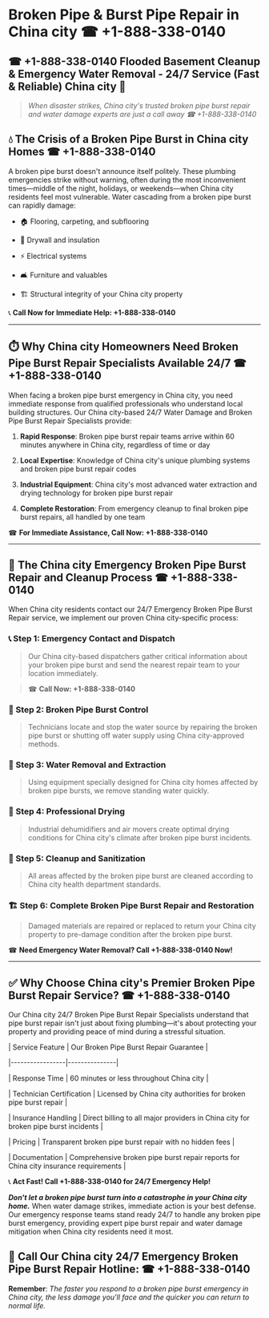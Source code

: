 # Broken Pipe & Burst Pipe Repair in China city ☎ +1-888-338-0140  
## ☎ +1-888-338-0140 Flooded Basement Cleanup & Emergency Water Removal - 24/7 Service (Fast & Reliable) China city 🚨  

> *When disaster strikes, China city's trusted broken pipe burst repair and water damage experts are just a call away ☎ +1-888-338-0140*  

## 💧 The Crisis of a Broken Pipe Burst in China city Homes ☎ +1-888-338-0140  

A broken pipe burst doesn't announce itself politely. These plumbing emergencies strike without warning, often during the most inconvenient times—middle of the night, holidays, or weekends—when China city residents feel most vulnerable. Water cascading from a broken pipe burst can rapidly damage:  

* 🏠 Flooring, carpeting, and subflooring  
* 🧱 Drywall and insulation  
* ⚡ Electrical systems  
* 🛋️ Furniture and valuables  
* 🏗️ Structural integrity of your China city property  

📞 **Call Now for Immediate Help: +1-888-338-0140**  

---  

## ⏱️ Why China city Homeowners Need Broken Pipe Burst Repair Specialists Available 24/7 ☎ +1-888-338-0140  

When facing a broken pipe burst emergency in China city, you need immediate response from qualified professionals who understand local building structures. Our China city-based 24/7 Water Damage and Broken Pipe Burst Repair Specialists provide:  

1. **Rapid Response**: Broken pipe burst repair teams arrive within 60 minutes anywhere in China city, regardless of time or day  
2. **Local Expertise**: Knowledge of China city's unique plumbing systems and broken pipe burst repair codes  
3. **Industrial Equipment**: China city's most advanced water extraction and drying technology for broken pipe burst repair  
4. **Complete Restoration**: From emergency cleanup to final broken pipe burst repairs, all handled by one team  

☎ **For Immediate Assistance, Call Now: +1-888-338-0140**  

---  

## 🔧 The China city Emergency Broken Pipe Burst Repair and Cleanup Process ☎ +1-888-338-0140  

When China city residents contact our 24/7 Emergency Broken Pipe Burst Repair service, we implement our proven China city-specific process:  

### 📞 Step 1: Emergency Contact and Dispatch  
> Our China city-based dispatchers gather critical information about your broken pipe burst and send the nearest repair team to your location immediately.  
> ☎ **Call Now: +1-888-338-0140**  

### 🚿 Step 2: Broken Pipe Burst Control  
> Technicians locate and stop the water source by repairing the broken pipe burst or shutting off water supply using China city-approved methods.  

### 🌊 Step 3: Water Removal and Extraction  
> Using equipment specially designed for China city homes affected by broken pipe bursts, we remove standing water quickly.  

### 💨 Step 4: Professional Drying  
> Industrial dehumidifiers and air movers create optimal drying conditions for China city's climate after broken pipe burst incidents.  

### 🧼 Step 5: Cleanup and Sanitization  
> All areas affected by the broken pipe burst are cleaned according to China city health department standards.  

### 🏗️ Step 6: Complete Broken Pipe Burst Repair and Restoration  
> Damaged materials are repaired or replaced to return your China city property to pre-damage condition after the broken pipe burst.  

☎ **Need Emergency Water Removal? Call +1-888-338-0140 Now!**  

---  

## ✅ Why Choose China city's Premier Broken Pipe Burst Repair Service? ☎ +1-888-338-0140  

Our China city 24/7 Broken Pipe Burst Repair Specialists understand that pipe burst repair isn't just about fixing plumbing—it's about protecting your property and providing peace of mind during a stressful situation.  

| Service Feature | Our Broken Pipe Burst Repair Guarantee |  
|-----------------|---------------|  
| Response Time | 60 minutes or less throughout China city |  
| Technician Certification | Licensed by China city authorities for broken pipe burst repair |  
| Insurance Handling | Direct billing to all major providers in China city for broken pipe burst incidents |  
| Pricing | Transparent broken pipe burst repair with no hidden fees |  
| Documentation | Comprehensive broken pipe burst repair reports for China city insurance requirements |  

📞 **Act Fast! Call +1-888-338-0140 for 24/7 Emergency Help!**  

***Don't let a broken pipe burst turn into a catastrophe in your China city home.*** When water damage strikes, immediate action is your best defense. Our emergency response teams stand ready 24/7 to handle any broken pipe burst emergency, providing expert pipe burst repair and water damage mitigation when China city residents need it most.  

## 📱 Call Our China city 24/7 Emergency Broken Pipe Burst Repair Hotline: ☎ +1-888-338-0140  

**Remember**: *The faster you respond to a broken pipe burst emergency in China city, the less damage you'll face and the quicker you can return to normal life.*